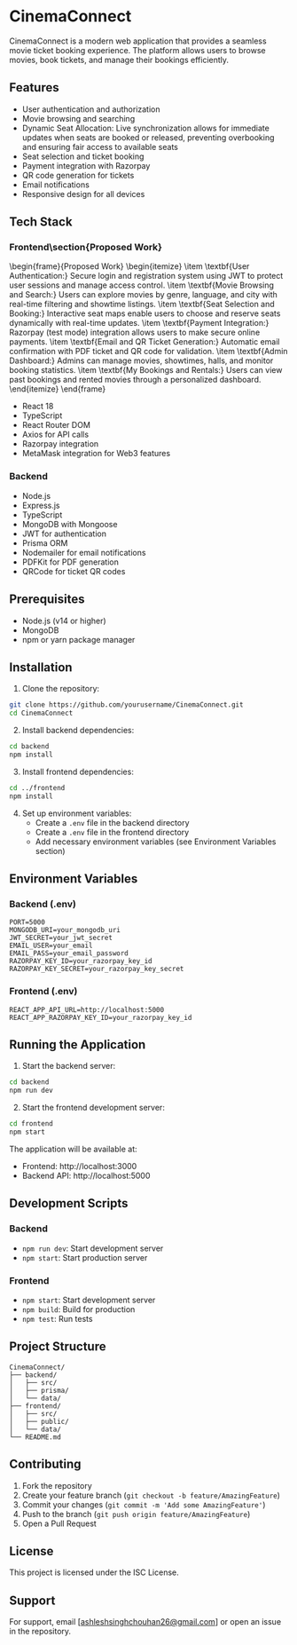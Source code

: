 # CinemaConnect

CinemaConnect is a modern web application that provides a seamless movie ticket booking experience. The platform allows users to browse movies, book tickets, and manage their bookings efficiently.

## Features

- User authentication and authorization
- Movie browsing and searching
- Dynamic Seat Allocation: Live synchronization allows for immediate updates when seats are booked or released, preventing overbooking and ensuring fair access to available seats
- Seat selection and ticket booking
- Payment integration with Razorpay
- QR code generation for tickets
- Email notifications
- Responsive design for all devices

## Tech Stack

### Frontend\section{Proposed Work}
\begin{frame}{Proposed Work}
\begin{itemize}
    \item \textbf{User Authentication:} Secure login and registration system using JWT to protect user sessions and manage access control.
    \item \textbf{Movie Browsing and Search:} Users can explore movies by genre, language, and city with real-time filtering and showtime listings.
    \item \textbf{Seat Selection and Booking:} Interactive seat maps enable users to choose and reserve seats dynamically with real-time updates.
    \item \textbf{Payment Integration:} Razorpay (test mode) integration allows users to make secure online payments.
    \item \textbf{Email and QR Ticket Generation:} Automatic email confirmation with PDF ticket and QR code for validation.
    \item \textbf{Admin Dashboard:} Admins can manage movies, showtimes, halls, and monitor booking statistics.
    \item \textbf{My Bookings and Rentals:} Users can view past bookings and rented movies through a personalized dashboard.
\end{itemize}
\end{frame}

- React 18
- TypeScript
- React Router DOM
- Axios for API calls
- Razorpay integration
- MetaMask integration for Web3 features

### Backend
- Node.js
- Express.js
- TypeScript
- MongoDB with Mongoose
- JWT for authentication
- Prisma ORM
- Nodemailer for email notifications
- PDFKit for PDF generation
- QRCode for ticket QR codes

## Prerequisites

- Node.js (v14 or higher)
- MongoDB
- npm or yarn package manager

## Installation

1. Clone the repository:
```bash
git clone https://github.com/yourusername/CinemaConnect.git
cd CinemaConnect
```

2. Install backend dependencies:
```bash
cd backend
npm install
```

3. Install frontend dependencies:
```bash
cd ../frontend
npm install
```

4. Set up environment variables:
   - Create a `.env` file in the backend directory
   - Create a `.env` file in the frontend directory
   - Add necessary environment variables (see Environment Variables section)

## Environment Variables

### Backend (.env)
```
PORT=5000
MONGODB_URI=your_mongodb_uri
JWT_SECRET=your_jwt_secret
EMAIL_USER=your_email
EMAIL_PASS=your_email_password
RAZORPAY_KEY_ID=your_razorpay_key_id
RAZORPAY_KEY_SECRET=your_razorpay_key_secret
```

### Frontend (.env)
```
REACT_APP_API_URL=http://localhost:5000
REACT_APP_RAZORPAY_KEY_ID=your_razorpay_key_id
```

## Running the Application

1. Start the backend server:
```bash
cd backend
npm run dev
```

2. Start the frontend development server:
```bash
cd frontend
npm start
```

The application will be available at:
- Frontend: http://localhost:3000
- Backend API: http://localhost:5000

## Development Scripts

### Backend
- `npm run dev`: Start development server
- `npm start`: Start production server

### Frontend
- `npm start`: Start development server
- `npm build`: Build for production
- `npm test`: Run tests

## Project Structure

```
CinemaConnect/
├── backend/
│   ├── src/
│   ├── prisma/
│   └── data/
├── frontend/
│   ├── src/
│   ├── public/
│   └── data/
└── README.md
```

## Contributing

1. Fork the repository
2. Create your feature branch (`git checkout -b feature/AmazingFeature`)
3. Commit your changes (`git commit -m 'Add some AmazingFeature'`)
4. Push to the branch (`git push origin feature/AmazingFeature`)
5. Open a Pull Request

## License

This project is licensed under the ISC License.

## Support

For support, email [ashleshsinghchouhan26@gmail.com] or open an issue in the repository. 
